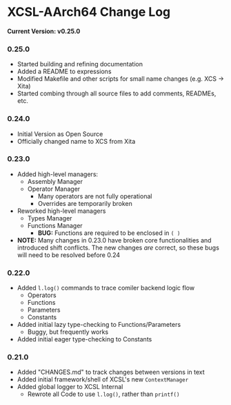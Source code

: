
#  XCSL-AArch64 Change Log

**Current Version:  v0.25.0**

### 0.25.0
*  Started building and refining documentation
  * Added a README to expressions
  * Modified Makefile and other scripts for small name changes (e.g. XCS -> Xita)
*  Started combing through all source files to add comments, READMEs, etc.

### 0.24.0
*  Initial Version as Open Source
  * Officially changed name to XCS from Xita

### 0.23.0
* Added high-level managers:
  * Assembly Manager
  * Operator Manager 
    * Many operators are not fully operational
    * Overrides are temporarily broken
* Reworked high-level managers
  * Types Manager
  * Functions Manager
    * **BUG:**  Functions are required to be enclosed in `( )`
* **NOTE:**  Many changes in 0.23.0 have broken core functionalities and introduced shift conflicts.  The new changes *are* correct, so these bugs will need to be resolved before 0.24

### 0.22.0
* Added `l.log()` commands to trace comiler backend logic flow
  * Operators
  * Functions
  * Parameters
  * Constants
* Added initial lazy type-checking to Functions/Parameters
  * Buggy, but frequently works
* Added initial eager type-checking to Constants

### 0.21.0
* Added "CHANGES.md" to track changes between versions in text
* Added initial framework/shell of XCSL's new `ContextManager`
* Added global logger to XCSL Internal
  * Rewrote all Code to use `l.log()`, rather than `printf()`

